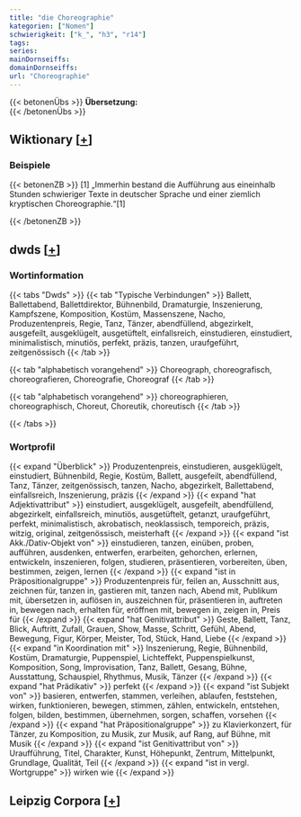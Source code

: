 ```yaml
---
title: "die Choreographie"
kategorien: ["Nomen"]
schwierigkeit: ["k_", "h3", "r14"]
tags:
series:
mainDornseiffs:
domainDornseiffs:
url: "Choreographie"
---
```


{{< betonenÜbs >}}
**Übersetzung:**  
{{< /betonenÜbs >}}

## Wiktionary [[+](https://de.wiktionary.org/wiki/Choreographie)]

### Beispiele
{{< betonenZB >}}
[1] „Immerhin bestand die Aufführung aus eineinhalb Stunden schwieriger Texte in deutscher Sprache und einer ziemlich kryptischen Choreographie.“[1]  

{{< /betonenZB >}}


## dwds [[+](https://www.dwds.de/wb/Choreographie)]

### Wortinformation
{{< tabs "Dwds" >}}
{{< tab "Typische Verbindungen" >}}
Ballett, Ballettabend, Ballettdirektor, Bühnenbild, Dramaturgie, Inszenierung, Kampfszene, Komposition, Kostüm, Massenszene, Nacho, Produzentenpreis, Regie, Tanz, Tänzer, abendfüllend, abgezirkelt, ausgefeilt, ausgeklügelt, ausgetüftelt, einfallsreich, einstudieren, einstudiert, minimalistisch, minutiös, perfekt, präzis, tanzen, uraufgeführt, zeitgenössisch
{{< /tab >}}

{{< tab "alphabetisch vorangehend" >}}
Choreograph, choreografisch, choreografieren, Choreografie, Choreograf
{{< /tab >}}

{{< tab "alphabetisch vorangehend" >}}
choreographieren, choreographisch, Choreut, Choreutik, choreutisch
{{< /tab >}}

{{< /tabs >}}

### Wortprofil
{{< expand "Überblick" >}} Produzentenpreis, einstudieren, ausgeklügelt, einstudiert, Bühnenbild, Regie, Kostüm, Ballett, ausgefeilt, abendfüllend, Tanz, Tänzer, zeitgenössisch, tanzen, Nacho, abgezirkelt, Ballettabend, einfallsreich, Inszenierung, präzis {{< /expand >}}
{{< expand "hat Adjektivattribut" >}} einstudiert, ausgeklügelt, ausgefeilt, abendfüllend, abgezirkelt, einfallsreich, minutiös, ausgetüftelt, getanzt, uraufgeführt, perfekt, minimalistisch, akrobatisch, neoklassisch, temporeich, präzis, witzig, original, zeitgenössisch, meisterhaft {{< /expand >}}
{{< expand "ist Akk./Dativ-Objekt von" >}} einstudieren, tanzen, einüben, proben, aufführen, ausdenken, entwerfen, erarbeiten, gehorchen, erlernen, entwickeln, inszenieren, folgen, studieren, präsentieren, vorbereiten, üben, bestimmen, zeigen, lernen {{< /expand >}}
{{< expand "ist in Präpositionalgruppe" >}} Produzentenpreis für, feilen an, Ausschnitt aus, zeichnen für, tanzen in, gastieren mit, tanzen nach, Abend mit, Publikum mit, übersetzen in, auflösen in, auszeichnen für, präsentieren in, auftreten in, bewegen nach, erhalten für, eröffnen mit, bewegen in, zeigen in, Preis für {{< /expand >}}
{{< expand "hat Genitivattribut" >}} Geste, Ballett, Tanz, Blick, Auftritt, Zufall, Grauen, Show, Masse, Schritt, Gefühl, Abend, Bewegung, Figur, Körper, Meister, Tod, Stück, Hand, Liebe {{< /expand >}}
{{< expand "in Koordination mit" >}} Inszenierung, Regie, Bühnenbild, Kostüm, Dramaturgie, Puppenspiel, Lichteffekt, Puppenspielkunst, Komposition, Song, Improvisation, Tanz, Ballett, Gesang, Bühne, Ausstattung, Schauspiel, Rhythmus, Musik, Tänzer {{< /expand >}}
{{< expand "hat Prädikativ" >}} perfekt {{< /expand >}}
{{< expand "ist Subjekt von" >}} basieren, entwerfen, stammen, verleihen, ablaufen, feststehen, wirken, funktionieren, bewegen, stimmen, zählen, entwickeln, entstehen, folgen, bilden, bestimmen, übernehmen, sorgen, schaffen, vorsehen {{< /expand >}}
{{< expand "hat Präpositionalgruppe" >}} zu Klavierkonzert, für Tänzer, zu Komposition, zu Musik, zur Musik, auf Rang, auf Bühne, mit Musik {{< /expand >}}
{{< expand "ist Genitivattribut von" >}} Uraufführung, Titel, Charakter, Kunst, Höhepunkt, Zentrum, Mittelpunkt, Grundlage, Qualität, Teil {{< /expand >}}
{{< expand "ist in vergl. Wortgruppe" >}} wirken wie {{< /expand >}}

## Leipzig Corpora [[+](https://corpora.uni-leipzig.de/en/res?word=Choreographie&corpusId=deu_newscrawl-public_2018)]

